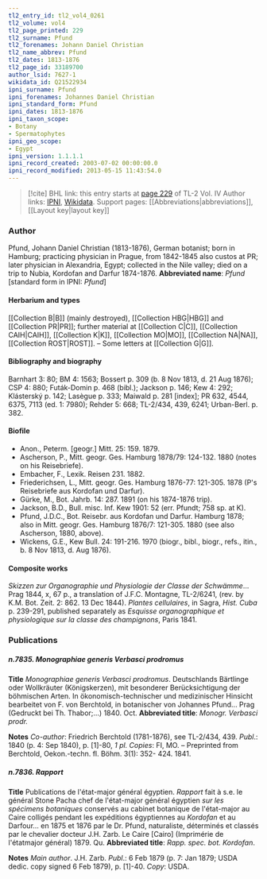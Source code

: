 ```yaml
---
tl2_entry_id: tl2_vol4_0261
tl2_volume: vol4
tl2_page_printed: 229
tl2_surname: Pfund
tl2_forenames: Johann Daniel Christian
tl2_name_abbrev: Pfund
tl2_dates: 1813-1876
tl2_page_id: 33189700
author_lsid: 7627-1
wikidata_id: Q21522934
ipni_surname: Pfund
ipni_forenames: Johannes Daniel Christian
ipni_standard_form: Pfund
ipni_dates: 1813-1876
ipni_taxon_scope: 
- Botany
- Spermatophytes
ipni_geo_scope: 
- Egypt
ipni_version: 1.1.1.1
ipni_record_created: 2003-07-02 00:00:00.0
ipni_record_modified: 2013-05-15 11:43:54.0
---
```


> [!cite] BHL link: this entry starts at [page 229](https://www.biodiversitylibrary.org/page/33189700) of TL-2 Vol. IV
> Author links: [IPNI](https://www.ipni.org/a/7627-1), [Wikidata](https://www.wikidata.org/wiki/Q21522934). Support pages: [[Abbreviations|abbreviations]], [[Layout key|layout key]]

### Author

Pfund, Johann Daniel Christian (1813-1876), German botanist; born in Hamburg; practicing physician in Prague, from 1842-1845 also custos at PR; later physician in Alexandria, Egypt; collected in the Nile valley; died on a trip to Nubia, Kordofan and Darfur 1874-1876. 
**Abbreviated name**: *Pfund* \[standard form in IPNI: *Pfund*\]

#### Herbarium and types

[[Collection B|B]] (mainly destroyed), [[Collection HBG|HBG]] and [[Collection PR|PR]]; further material at [[Collection C|C]], [[Collection CAIH|CAIH]], [[Collection K|K]], [[Collection MO|MO]], [[Collection NA|NA]], [[Collection ROST|ROST]]. – Some letters at [[Collection G|G]].

#### Bibliography and biography

Barnhart 3: 80; BM 4: 1563; Bossert p. 309 (b. 8 Nov 1813, d. 21 Aug 1876); CSP 4: 880; Futák-Domin p. 468 (bibl.); Jackson p. 146; Kew 4: 292; Klásterský p. 142; Lasègue p. 333; Maiwald p. 281 \[index\]; PR 632, 4544, 6375, 7113 (ed. 1: 7980); Rehder 5: 668; TL-2/434, 439, 6241; Urban-Berl. p. 382.

#### Biofile

- Anon., Peterm. \[geogr.\] Mitt. 25: 159. 1879.
- Ascherson, P., Mitt. geogr. Ges. Hamburg 1878/79: 124-132. 1880 (notes on his Reisebriefe).
- Embacher, F., Lexik. Reisen 231. 1882.
- Friederichsen, L., Mitt. geogr. Ges. Hamburg 1876-77: 121-305. 1878 (P's Reisebriefe aus Kordofan und Darfur).
- Gürke, M., Bot. Jahrb. 14: 287. 1891 (on his 1874-1876 trip).
- Jackson, B.D., Bull. misc. Inf. Kew 1901: 52 (err. Pfundt; 758 sp. at K).
- Pfund, J.D.C., Bot. Reisebr. aus Kordofan und Darfur. Hamburg 1878; also in Mitt. geogr. Ges. Hamburg 1876/7: 121-305. 1880 (see also Ascherson, 1880, above).
- Wickens, G.E., Kew Bull. 24: 191-216. 1970 (biogr., bibl., biogr., refs., itin., b. 8 Nov 1813, d. Aug 1876).

#### Composite works

*Skizzen zur Organographie und Physiologie der Classe der Schwämme*... Prag 1844, x, 67 p., a translation of J.F.C. Montagne, TL-2/6241, (rev. by K.M. Bot. Zeit. 2: 862. 13 Dec 1844). *Plantes cellulaires*, in Sagra, *Hist. Cuba* p. 239-291, published separately as *Esquisse organographique et physiologique sur la classe des champignons*, Paris 1841.

### Publications

##### n.7835. Monographiae generis Verbasci prodromus

**Title**
*Monographiae generis Verbasci prodromus*. Deutschlands Bärtlinge oder Wollkräuter (Königskerzen), mit besonderer Berücksichtigung der böhmischen Arten. In ökonomisch-technischer und medizinischer Hinsicht bearbeitet von F. von Berchtold, in botanischer von Johannes Pfund... Prag (Gedruckt bei Th. Thabor;...) 1840. Oct.
**Abbreviated title**: *Monogr. Verbasci prodr.*

**Notes**
*Co-author*: Friedrich Berchtold (1781-1876), see TL-2/434, 439.
*Publ*.: 1840 (p. 4: Sep 1840), p. \[1\]-80, *1 pl. Copies*: FI, MO. – Preprinted from Berchtold, Oekon.-techn. fl. Böhm. 3(1): 352- 424. 1841.

##### n.7836. Rapport

**Title**
Publications de l'état-major général égyptien. *Rapport* fait à s.e. le général Stone Pacha chef de l'état-major général égyptien *sur les spécimens botaniques* conservés au cabinet botanique de l'état-major au Caire colligés pendant les expéditions égyptiennes au *Kordofan* et au Darfour... en 1875 et 1876 par le Dr. Pfund, naturaliste, déterminés et classés par le chevalier docteur J.H. Zarb. Le Caire \[Cairo\] (Imprimérie de l'étatmajor général) 1879. Qu.
**Abbreviated title**: *Rapp. spec. bot. Kordofan*.

**Notes**
*Main author*. J.H. Zarb.
*Publ*.: 6 Feb 1879 (p. 7: Jan 1879; USDA dedic. copy signed 6 Feb 1879), p. \[1\]-40.
*Copy*: USDA.

